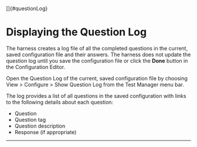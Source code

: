 <!---
  $Id$

  Copyright (c) 2001, 2024, Oracle and/or its affiliates. All rights reserved.
  DO NOT ALTER OR REMOVE COPYRIGHT NOTICES OR THIS FILE HEADER.

  This code is free software; you can redistribute it and/or modify it
  under the terms of the GNU General Public License version 2 only, as
  published by the Free Software Foundation.  Oracle designates this
  particular file as subject to the "Classpath" exception as provided
  by Oracle in the LICENSE file that accompanied this code.

  This code is distributed in the hope that it will be useful, but WITHOUT
  ANY WARRANTY; without even the implied warranty of MERCHANTABILITY or
  FITNESS FOR A PARTICULAR PURPOSE.  See the GNU General Public License
  version 2 for more details (a copy is included in the LICENSE file that
  accompanied this code).

  You should have received a copy of the GNU General Public License version
  2 along with this work; if not, write to the Free Software Foundation,
  Inc., 51 Franklin St, Fifth Floor, Boston, MA 02110-1301 USA.

  Please contact Oracle, 500 Oracle Parkway, Redwood Shores, CA 94065 USA
  or visit www.oracle.com if you need additional information or have any
  questions.
-->

[]{#questionLog}

# Displaying the Question Log

The harness creates a log file of all the completed questions in the current, saved configuration
file and their answers. The harness does not update the question log until you save the
configuration file or click the **Done** button in the Configuration Editor.

Open the Question Log of the current, saved configuration file by choosing View \> Configure \> Show
Question Log from the Test Manager menu bar.

The log provides a list of all questions in the saved configuration with links to the following
details about each question:

-   Question
-   Question tag
-   Question description
-   Response (if appropriate)

----------------------------------------------------------------------------------------------------


